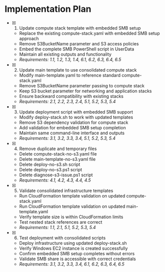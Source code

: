 # Implementation Plan

- [x] 1. Update compute stack template with embedded SMB setup

  - Replace the existing compute-stack.yaml with embedded SMB setup approach
  - Remove S3BucketName parameter and S3 access policies
  - Embed the complete SMB PowerShell script in UserData
  - Maintain all existing outputs and functionality
  - _Requirements: 1.1, 1.2, 1.3, 1.4, 6.1, 6.2, 6.3, 6.4, 6.5_

- [x] 2. Update main template to use consolidated compute stack

  - Modify main-template.yaml to reference standard compute-stack.yaml
  - Remove S3BucketName parameter passing to compute stack
  - Keep S3 bucket parameter for networking and application stacks
  - Ensure backward compatibility with existing stacks
  - _Requirements: 2.1, 2.2, 2.3, 2.4, 5.1, 5.2, 5.3, 5.4_

- [x] 3. Update deployment script with embedded SMB support

  - Modify deploy-stack.sh to work with updated templates
  - Remove S3 dependency validation for compute stack
  - Add validation for embedded SMB setup completion
  - Maintain same command-line interface and outputs
  - _Requirements: 3.1, 3.2, 3.3, 3.4, 5.1, 5.2, 5.3, 5.4_

- [x] 4. Remove duplicate and temporary files

  - Delete compute-stack-no-s3.yaml file
  - Delete main-template-no-s3.yaml file
  - Delete deploy-no-s3.sh script
  - Delete deploy-no-s3.ps1 script
  - Delete diagnose-s3-issue.ps1 script
  - _Requirements: 4.1, 4.2, 4.3, 4.4, 4.5_

- [x] 5. Validate consolidated infrastructure templates

  - Run CloudFormation template validation on updated compute-stack.yaml
  - Run CloudFormation template validation on updated main-template.yaml
  - Verify template size is within CloudFormation limits
  - Test nested stack references are correct
  - _Requirements: 1.1, 2.1, 5.1, 5.2, 5.3, 5.4_

- [x] 6. Test deployment with consolidated scripts
  - Deploy infrastructure using updated deploy-stack.sh
  - Verify Windows EC2 instance is created successfully
  - Confirm embedded SMB setup completes without errors
  - Validate SMB share is accessible with correct credentials
  - _Requirements: 3.1, 3.2, 3.3, 3.4, 6.1, 6.2, 6.3, 6.4, 6.5_
